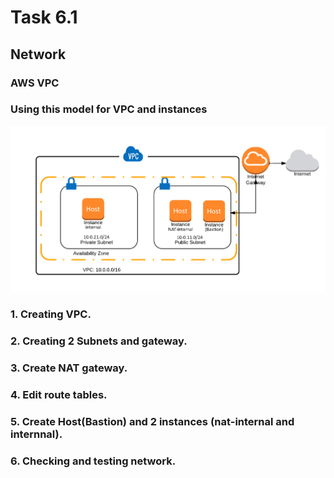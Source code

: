 # Task 6.1

## Network 
### AWS VPC 
### Using this model for VPC and instances

![](img/VPC1010.png)

### 1. Creating VPC.
 
### 2. Creating 2 Subnets and gateway.

### 3. Create NAT gateway.

### 4. Edit route tables.

### 5. Create Host(Bastion) and 2 instances (nat-internal and internnal).

### 6. Checking and testing network.
